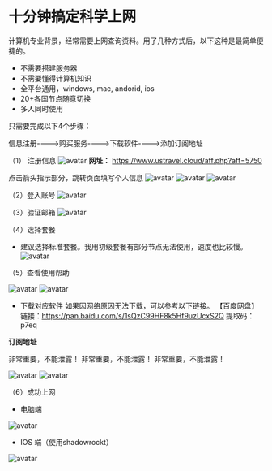 # 十分钟搞定科学上网 

计算机专业背景，经常需要上网查询资料。用了几种方式后，以下这种是最简单便捷的。 
* 不需要搭建服务器 
* 不需要懂得计算机知识 
* 全平台通用，windows, mac, andorid, ios
* 20+各国节点随意切换
* 多人同时使用

只需要完成以下4个步骤：

信息注册---->购买服务---->下载软件---->添加订阅地址

（1） 注册信息
![avatar](ios.png)
**网址：** https://www.ustravel.cloud/aff.php?aff=5750

点击箭头指示部分，跳转页面填写个人信息
![avatar](登录.png)
![avatar](注册.png)
![avatar](注册信息.png)

（2）登入账号
![avatar](成功注册后的页面.png)

（3）验证邮箱
![avatar](邮箱验证.png)

（4）选择套餐
* 建议选择标准套餐。我用初级套餐有部分节点无法使用，速度也比较慢。
![avatar](套餐选择.png)

（5）查看使用帮助

![avatar](帮助中心.png)
![avatar](查看使用帮助.png)
* 下载对应软件
如果因网络原因无法下载，可以参考以下链接。
【百度网盘】
链接：https://pan.baidu.com/s/1sQzC99HF8k5Hf9uzUcxS2Q 
提取码：p7eq 

**订阅地址**

非常重要，不能泄露！
非常重要，不能泄露！
非常重要，不能泄露！

![avatar](我的服务.png)
![avatar](订阅地址.png)

（6）成功上网
* 电脑端

![avatar](电脑成功.png)

* IOS 端（使用shadowrockt）

![avatar](ios.png)

